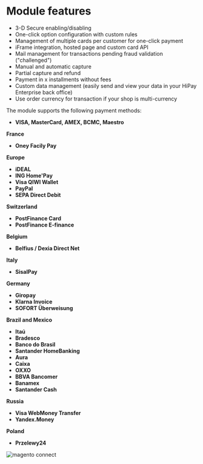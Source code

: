 # Module features

* 3-D Secure enabling/disabling
* One-click option configuration with custom rules
* Management of multiple cards per customer for one-click payment
* iFrame integration, hosted page and custom card API
* Mail management for transactions pending fraud validation ("challenged")
* Manual and automatic capture
* Partial capture and refund
* Payment in x installments without fees
* Custom data management (easily send and view your data in your HiPay Enterprise back office)
* Use order currency for transaction if your shop is multi-currency

The module supports the following payment methods:

 * **VISA, MasterCard, AMEX, BCMC, Maestro**

**France**

 * **Oney Facily Pay**

**Europe**

 * **iDEAL**
 * **ING Home'Pay**
 * **Visa QIWI Wallet**
 * **PayPal**
 * **SEPA Direct Debit**

**Switzerland**

 * **PostFinance Card**
 * **PostFinance E-finance**

**Belgium**

  * **Belfius / Dexia Direct Net**

**Italy**

  * **SisalPay**

**Germany**

 * **Giropay**
 * **Klarna Invoice**
 * **SOFORT Überweisung**

**Brazil and Mexico**

 * **Itaú**
 * **Bradesco**
 * **Banco do Brasil**
 * **Santander HomeBanking**
 * **Aura**
 * **Caixa**
 * **OXXO**
 * **BBVA Bancomer**
 * **Banamex**
 * **Santander Cash**

**Russia**

 * **Visa WebMoney Transfer**
 * **Yandex.Money**
 
 **Poland**
 * **Przelewy24**

 ![magento connect](images/media/img-payment-methods.png)



